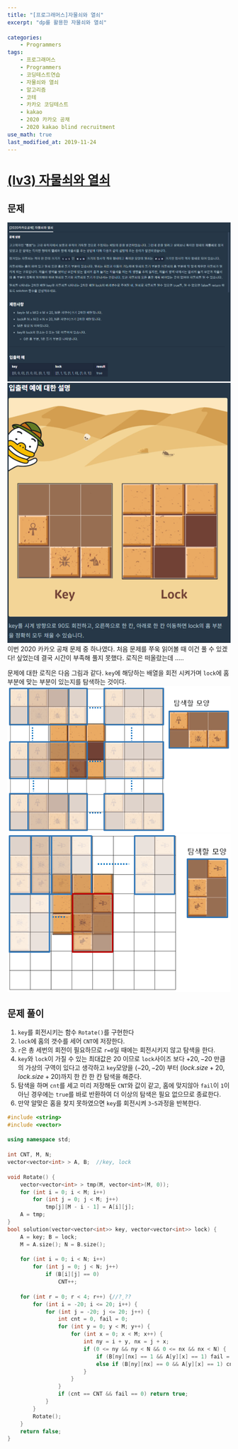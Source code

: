 ```yaml
---
title: "[프로그래머스]자물쇠와 열쇠"
excerpt: "dp를 활용한 자물쇠와 열쇠"

categories:
    - Programmers
tags:
    - 프로그래머스
    - Programmers
    - 코딩테스트연습
    - 자물쇠와 열쇠
    - 알고리즘
    - 코테
    - 카카오 코딩테스트
    - kakao
    - 2020 카카오 공채
    - 2020 kakao blind recruitment
use_math: true
last_modified_at: 2019-11-24
---    
```

# [(lv3) 자물쇠와 열쇠](https://programmers.co.kr/learn/courses/30/lessons/60059)   

## 문제
[![](/assets/Programmers/2019-11-24-Programmers-lock-and-key-img01.PNG)](/assets/Programmers/2019-11-24-Programmers-lock-and-key-img01.PNG)  
[![](/assets/Programmers/2019-11-24-Programmers-lock-and-key-img02.PNG)](/assets/Programmers/2019-11-24-Programmers-lock-and-key-img02.PNG)  
이번 2020 카카오 공채 문제 중 하나였다. 처음 문제를 쭈욱 읽어볼 때 이건 풀 수 있겠다! 싶었는데 결국 시간이 부족해 풀지 못했다. 로직은 떠올랐는데 .....  
  
문제에 대한 로직은 다음 그림과 같다. `key`에 해당하는 배열을 회전 시켜가며 `lock`에 홈 부분에 맞는 부분이 있는지를 탐색하는 것이다.  
[![](/assets/Programmers/2019-11-24-Programmers-lock-and-key-img03.PNG)](/assets/Programmers/2019-11-24-Programmers-lock-and-key-img03.PNG)  
[![](/assets/Programmers/2019-11-24-Programmers-lock-and-key-img04.PNG)](/assets/Programmers/2019-11-24-Programmers-lock-and-key-img04.PNG)  

  
## 문제 풀이     
1. `key`를 회전시키는 함수 `Rotate()`를 구현한다  
2. `lock`에 홈의 갯수를 세어 `CNT`에 저장한다.  
3. `r`은 총 세번의 회전이 필요하므로 `r=0`일 때에는 회전시키지 않고 탐색을 한다.  
4. `key`와 `lock`이 가질 수 있는 최대값은 20 이므로 `lock`사이즈 보다 $+ 20, -20$ 만큼의 가상의 구역이 있다고 생각하고 `key`모양을 $(-20,-20)$ 부터 $(lock.size +20, lock.size + 20)$까지 한 칸 한 칸 탐색을 해준다. 
5. 탐색을 하며 `cnt`를 세고 미리 저장해둔 `CNT`와 값이 같고, 홈에 맞지않아 `fail`이 `1`이아닌 경우에는 `true`를 바로 반환하여 더 이상의 탐색은 필요 없으므로 종료한다.  
6. 만약 알맞은 홈을 찾지 못하였으면 `key`를 회전시켜 `3~5`과정을 반복한다.  

```cpp
#include <string>
#include <vector>

using namespace std;

int CNT, M, N;
vector<vector<int> > A, B;	//key, lock

void Rotate() {
	vector<vector<int> > tmp(M, vector<int>(M, 0));
	for (int i = 0; i < M; i++)
		for (int j = 0; j < M; j++)
			tmp[j][M - i - 1] = A[i][j];
	A = tmp;
}
bool solution(vector<vector<int>> key, vector<vector<int>> lock) {
	A = key; B = lock;
	M = A.size(); N = B.size();

	for (int i = 0; i < N; i++)
		for (int j = 0; j < N; j++)
			if (B[i][j] == 0)
				CNT++;

	for (int r = 0; r < 4; r++) {//?¸??
		for (int i = -20; i <= 20; i++) {
			for (int j = -20; j <= 20; j++) {
				int cnt = 0, fail = 0;
				for (int y = 0; y < M; y++) {
					for (int x = 0; x < M; x++) {
						int ny = i + y, nx = j + x;
						if (0 <= ny && ny < N && 0 <= nx && nx < N) {
							if (B[ny][nx] == 1 && A[y][x] == 1) fail = 1;
							else if (B[ny][nx] == 0 && A[y][x] == 1) cnt++;
						}
					}
				}
				if (cnt == CNT && fail == 0) return true;
			}
		}
		Rotate();
	}
	return false;
}
```
